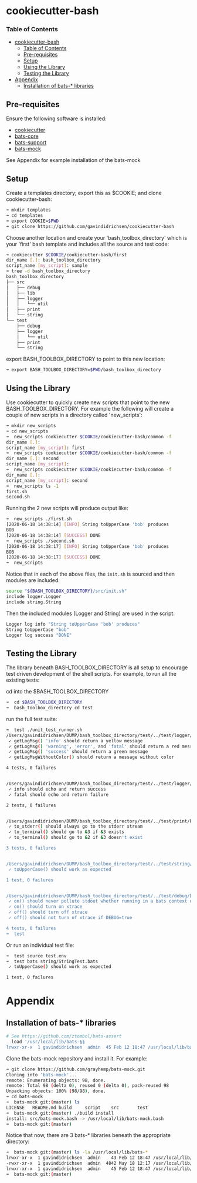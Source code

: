 # cookiecutter-bash

### Table of Contents

- [cookiecutter-bash](#cookiecutter-bash)
    - [Table of Contents](#table-of-contents)
  - [Pre-requisites](#pre-requisites)
  - [Setup](#setup)
  - [Using the Library](#using-the-library)
  - [Testing the Library](#testing-the-library)
- [Appendix](#appendix)
  - [Installation of bats-* libraries](#installation-of-bats--libraries)

## Pre-requisites

Ensure the following software is installed:

* [cookiecutter](https://cookiecutter.readthedocs.io/en/1.7.2/installation.html)
* [bats-core](https://github.com/bats-core/bats-core)
* [bats-support](https://github.com/bats-core/bats-support)
* [bats-mock](https://github.com/jasonkarns/bats-mock)

See Appendix for example installation of the bats-mock

## Setup

Create a templates directory; export this as $COOKIE; and clone cookiecutter-bash:

```bash
➜ mkdir templates
➜ cd templates
➜ export COOKIE=$PWD
➜ git clone https://github.com/gavindidrichsen/cookiecutter-bash
```

Choose another location and create your 'bash_toolbox_directory' which is your 'first' bash template and includes all the source and test code:

```bash
➜ cookiecutter $COOKIE/cookiecutter-bash/first
dir_name [.]: bash_toolbox_directory
script_name [my_script]: sample
➜ tree -d bash_toolbox_directory
bash_toolbox_directory
├── src
│   ├── debug
│   ├── lib
│   ├── logger
│   │   └── util
│   ├── print
│   └── string
└── test
    ├── debug
    ├── logger
    │   └── util
    ├── print
    └── string
```

export BASH_TOOLBOX_DIRECTORY to point to this new location:

```bash
➜ export BASH_TOOLBOX_DIRECTORY=$PWD/bash_toolbox_directory
```

## Using the Library

Use cookiecutter to quickly create new scripts that point to the new BASH_TOOLBOX_DIRECTORY.  For example the following will create a couple of new scripts in a directory called 'new_scripts':

```bash
➜ mkdir new_scripts
➜ cd new_scripts
➜  new_scripts cookiecutter $COOKIE/cookiecutter-bash/common -f
dir_name [.]:
script_name [my_script]: first
➜  new_scripts cookiecutter $COOKIE/cookiecutter-bash/common -f
dir_name [.]: second
script_name [my_script]:
➜  new_scripts cookiecutter $COOKIE/cookiecutter-bash/common -f
dir_name [.]:
script_name [my_script]: second
➜  new_scripts ls -1
first.sh
second.sh
```

Running the 2 new scripts will produce output like:

```bash
➜  new_scripts ./first.sh
[2020-06-18 14:38:14] [INFO] String toUpperCase 'bob' produces
BOB
[2020-06-18 14:38:14] [SUCCESS] DONE
➜  new_scripts ./second.sh
[2020-06-18 14:38:17] [INFO] String toUpperCase 'bob' produces
BOB
[2020-06-18 14:38:17] [SUCCESS] DONE
➜  new_scripts
```

Notice that in each of the above files, the `init.sh` is sourced and then modules are included:

```bash
source "${BASH_TOOLBOX_DIRECTORY}/src/init.sh"
include logger.Logger
include string.String
```

Then the included modules (Logger and String) are used in the script:

```bash
Logger log info "String toUpperCase 'bob' produces"
String toUpperCase "bob"
Logger log success "DONE"
```

## Testing the Library

The library beneath BASH_TOOLBOX_DIRECTORY is all setup to encourage test driven development of the shell scripts.  For example, to run all the existing tests:

cd into the $BASH_TOOLBOX_DIRECTORY

```bash
➜  cd $BASH_TOOLBOX_DIRECTORY
➜  bash_toolbox_directory cd test
```

run the full test suite:

```bash
➜  test ./unit_test_runner.sh
/Users/gavindidrichsen/DUMP/bash_toolbox_directory/test/../test/logger/util/LoggerUtilTest.bats
 ✓ getLogMsg() 'info' should return a yellow message
 ✓ getLogMsg() 'warning', 'error', and 'fatal' should return a red message
 ✓ getLogMsg() 'success' should return a green message
 ✓ getLogMsgWithoutColor() should return a message without color

4 tests, 0 failures


/Users/gavindidrichsen/DUMP/bash_toolbox_directory/test/../test/logger/LoggerTest.bats
 ✓ info should echo and return success
 ✓ fatal should echo and return failure

2 tests, 0 failures


/Users/gavindidrichsen/DUMP/bash_toolbox_directory/test/../test/print/PrintTest.bats
 ✓ to_stderr() should always go to the stderr stream
 ✓ to_terminal() should go to &3 if &3 exists
 ✓ to_terminal() should go to &2 if &3 doesn't exist

3 tests, 0 failures


/Users/gavindidrichsen/DUMP/bash_toolbox_directory/test/../test/string/StringTest.bats
 ✓ toUpperCase() should work as expected

1 test, 0 failures


/Users/gavindidrichsen/DUMP/bash_toolbox_directory/test/../test/debug/DebugTest.bats
 ✓ on() should never pollute stdout whether running in a bats context or not
 ✓ on() should turn on xtrace
 ✓ off() should turn off xtrace
 ✓ off() should not turn of xtrace if DEBUG=true

4 tests, 0 failures
➜  test
```

Or run an individual test file:

```bash
➜  test source test.env
➜  test bats string/StringTest.bats
 ✓ toUpperCase() should work as expected

1 test, 0 failures
```

# Appendix

## Installation of bats-* libraries

```bash
# See https://github.com/ztombol/bats-assert
  load '/usr/local/lib/bats-§§  
lrwxr-xr-x  1 gavindidrichsen  admin  45 Feb 12 18:47 /usr/local/lib/bats-support -> ../Cellar/bats-support/0.2.0/lib/bats-support
```

Clone the bats-mock repository and install it.  For example:

```bash
➜ git clone https://github.com/grayhemp/bats-mock.git
Cloning into 'bats-mock'...
remote: Enumerating objects: 98, done.
remote: Total 98 (delta 0), reused 0 (delta 0), pack-reused 98
Unpacking objects: 100% (98/98), done.
➜ cd bats-mock
➜  bats-mock git:(master) ls
LICENSE   README.md build     script    src       test
➜  bats-mock git:(master) ./build install
install: src/bats-mock.bash -> /usr/local/lib/bats-mock.bash
➜  bats-mock git:(master)
```

Notice that now, there are 3 bats-* libraries beneath the appropriate directory:

```bash
➜  bats-mock git:(master) ls -la /usr/local/lib/bats-*
lrwxr-xr-x  1 gavindidrichsen  admin    43 Feb 12 18:47 /usr/local/lib/bats-assert -> ../Cellar/bats-assert/0.3.0/lib/bats-assert
-rwxr-xr-x  1 gavindidrichsen  admin  4842 May 18 12:17 /usr/local/lib/bats-mock.bash
lrwxr-xr-x  1 gavindidrichsen  admin    45 Feb 12 18:47 /usr/local/lib/bats-support -> ../Cellar/bats-support/0.2.0/lib/bats-support
➜  bats-mock git:(master)
```